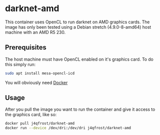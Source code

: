 # darknet-amd

This container uses OpenCL to run darknet on AMD graphics cards. The image has only been tested using a Debian stretch (4.9.0-8-amd64) host machine with an AMD R5 230.

## Prerequisites

The host machine must have OpenCL enabled on it's graphics card. To do this simply run:
```bash
sudo apt install mesa-opencl-icd
```

You will obviously need [Docker](https://docs.docker.com/install/linux/docker-ce/debian/)

## Usage

After you pull the image you want to run the container and give it access to the graphics card, like so:

```bash
docker pull j4qfrost/darknet-amd
docker run --device /dev/dri:/dev/dri j4qfrost/darknet-amd
```